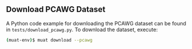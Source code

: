 
## Download PCAWG Dataset
A Python code example for downloading the PCAWG dataset can be found in `tests/download_pcawg.py`. To download the dataset, execute:
```bash
(muat-env)$ muat download --pcawg
```